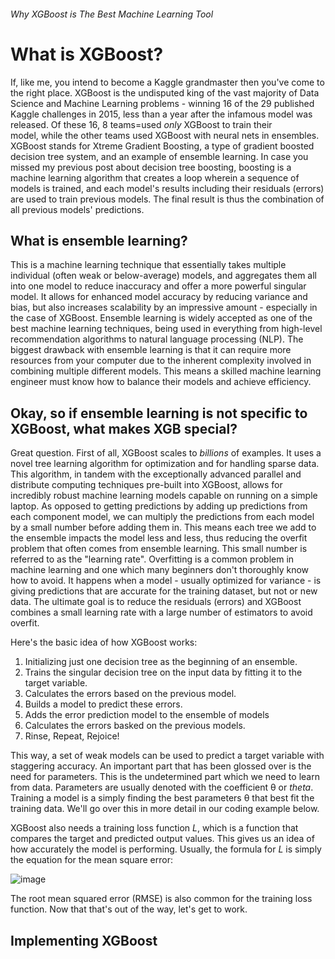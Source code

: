 ###### Why XGBoost is The Best Machine Learning Tool 

# What is XGBoost?
If, like me, you intend to become a Kaggle grandmaster then you've come to the right place. XGBoost is the undisputed king of the vast majority of Data Science and Machine Learning problems - winning 16 of the 29 published Kaggle challenges in 2015, less than a year after the infamous model was released. Of these 16, 8 teams=used *only* XGBoost to train their  
model, while the other teams used XGBoost with neural nets in ensembles. XGBoost stands for Xtreme Gradient Boosting, a type of gradient boosted decision tree system, and an example of ensemble learning. In case you missed my previous post about decision tree boosting, boosting is a machine learning algorithm that creates a loop wherein a sequence of models is trained, and each model's results including their residuals (errors) are used to train previous models. The final result is thus the combination of all previous models' predictions. 

## What is ensemble learning?

This is a machine learning technique that essentially takes multiple individual (often weak or below-average) models, and aggregates them all into one model to reduce inaccuracy and offer a more powerful singular model. It allows for enhanced model accuracy by reducing variance and bias, but also increases scalability by an impressive amount - especially in the case of XGBoost. Ensemble learning is widely accepted as one of the best machine learning techniques, being used in everything from high-level recommendation algorithms to natural language processing (NLP).
The biggest drawback with ensemble learning is that it can require more resources from your computer due to the inherent complexity involved in combining multiple different models. This means a skilled machine learning engineer must know how to balance their models and achieve efficiency.

## Okay, so if ensemble learning is not specific to XGBoost, what makes XGB special?

Great question. First of all, XGBoost scales to *billions* of examples. It uses a novel tree learning algorithm for optimization and for handling sparse data. This algorithm, in tandem with the exceptionally advanced parallel and distribute computing techniques pre-built into XGBoost, allows for incredibly robust machine learning models capable on running on a simple laptop. 
As opposed to getting predictions by adding up predictions from each component model, we can multiply the predictions from each model by a small number before adding them in. This means each tree we add to the ensemble impacts the model less and less, thus reducing the overfit problem that often comes from ensemble learning. This small number is referred to as the "learning rate". Overfitting is a common problem in machine learning and one which many beginners don't thoroughly know how to avoid. It happens when a model - usually optimized for variance - is giving predictions that are accurate for the training dataset, but not or new data. The ultimate goal is to reduce the residuals (errors) and 
XGBoost combines a small learning rate with a large number of estimators to avoid overfit.

Here's the basic idea of how XGBoost works:

1. Initializing just one decision tree as the beginning of an ensemble. 
2. Trains the singular decision tree on the input data by fitting it to the target variable. 
3. Calculates the errors based on the previous model.
4. Builds a model to predict these errors.
5. Adds the error prediction model to the ensemble of models
6. Calculates the errors basked on the previous models.
7. Rinse, Repeat, Rejoice!

This way, a set of weak models can be used to predict a target variable with staggering accuracy. An important part that has been glossed over is the need for parameters. This is the undetermined part which we need to learn from data. Parameters are usually denoted with the coefficient θ or _theta_. Training a model is a simply finding the best parameters θ that best fit the training data. We'll go over this in more detail in our coding example below.

XGBoost also needs a training loss function _L_, which is a function that compares the target and predicted output values. This gives us an idea of how accurately the model is performing. Usually, the formula for _L_ is simply the equation for the mean square error: 

![image](https://user-images.githubusercontent.com/44441178/221717080-76606744-2087-4c91-b080-6e55f629b470.png)

The root mean squared error (RMSE) is also common for the training loss function. Now that that's out of the way, let's get to work.



## Implementing XGBoost
